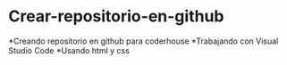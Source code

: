 # Crear-repositorio-en-github
*Creando repositorio en github para coderhouse 
*Trabajando con Visual Studio Code
*Usando html y css 
